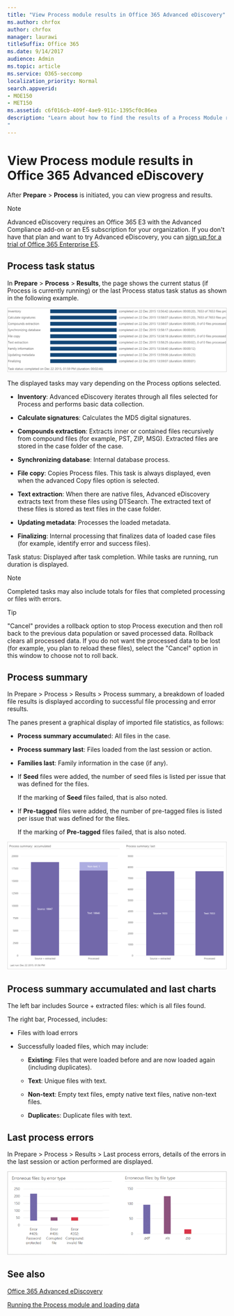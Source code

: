 ```yaml
---
title: "View Process module results in Office 365 Advanced eDiscovery"
ms.author: chrfox
author: chrfox
manager: laurawi
titleSuffix: Office 365
ms.date: 9/14/2017
audience: Admin
ms.topic: article
ms.service: O365-seccomp
localization_priority: Normal
search.appverid: 
- MOE150
- MET150
ms.assetid: c6f016cb-409f-4ae9-911c-1395cf0c86ea
description: "Learn about how to find the results of a Process Module run in Office 365 Advanced eDiscovery, including task status and process summary. 
"
---
```


# View Process module results in Office 365 Advanced eDiscovery

After **Prepare** \> **Process** is initiated, you can view progress and results. 
  
> [!NOTE]
> Advanced eDiscovery requires an Office 365 E3 with the Advanced Compliance add-on or an E5 subscription for your organization. If you don't have that plan and want to try Advanced eDiscovery, you can [sign up for a trial of Office 365 Enterprise E5](https://go.microsoft.com/fwlink/p/?LinkID=698279). 
  
## Process task status

In **Prepare** \> **Process** \> **Results**, the page shows the current status (if Process is currently running) or the last Process status task status as shown in the following example.
  
![Process module task status](media/9430f9e7-a4dd-47c7-ac2e-2c6a60fc948b.png)
  
The displayed tasks may vary depending on the Process options selected. 
  
- **Inventory**: Advanced eDiscovery iterates through all files selected for Process and performs basic data collection.
    
- **Calculate signatures**: Calculates the MD5 digital signatures.
    
- **Compounds extraction**: Extracts inner or contained files recursively from compound files (for example, PST, ZIP, MSG). Extracted files are stored in the case folder of the case.
    
- **Synchronizing database**: Internal database process.
    
- **File copy**: Copies Process files. This task is always displayed, even when the advanced Copy files option is selected.
    
- **Text extraction**: When there are native files, Advanced eDiscovery extracts text from these files using DTSearch. The extracted text of these files is stored as text files in the case folder.
    
- **Updating metadata**: Processes the loaded metadata. 
    
- **Finalizing**: Internal processing that finalizes data of loaded case files (for example, identify error and success files). 
    
Task status: Displayed after task completion. While tasks are running, run duration is displayed.
  
> [!NOTE]
> Completed tasks may also include totals for files that completed processing or files with errors. 
  
> [!TIP]
> "Cancel" provides a rollback option to stop Process execution and then roll back to the previous data population or saved processed data. Rollback clears all processed data. If you do not want the processed data to be lost (for example, you plan to reload these files), select the "Cancel" option in this window to choose not to roll back. 
  
## Process summary

In Prepare \> Process \> Results \> Process summary, a breakdown of loaded file results is displayed according to successful file processing and error results.
  
The panes present a graphical display of imported file statistics, as follows:
  
- **Process summary accumulate**d: All files in the case.
    
- **Process summary last**: Files loaded from the last session or action. 
    
- **Families last**: Family information in the case (if any).
    
- If **Seed** files were added, the number of seed files is listed per issue that was defined for the files. 
    
    If the marking of **Seed** files failed, that is also noted. 
    
- If **Pre-tagged** files were added, the number of pre-tagged files is listed per issue that was defined for the files. 
    
    If the marking of **Pre-tagged** files failed, that is also noted. 
    
![Process module summary](media/2086a691-9e3d-4117-beb2-a5c3a9a4cc94.png)
  
## Process summary accumulated and last charts

The left bar includes Source + extracted files: which is all files found. 
  
The right bar, Processed, includes:
  
- Files with load errors
    
- Successfully loaded files, which may include: 
    
  - **Existing**: Files that were loaded before and are now loaded again (including duplicates).
    
  - **Text**: Unique files with text.
    
  - **Non-text**: Empty text files, empty native text files, native non-text files. 
    
  - **Duplicate**s: Duplicate files with text.
    
## Last process errors

In Prepare \> Process \> Results \> Last process errors, details of the errors in the last session or action performed are displayed.
  
![Process module errors](media/4771d0f4-4217-445a-9ba4-8b6541c5ad09.png)
  
## See also

[Office 365 Advanced eDiscovery](office-365-advanced-ediscovery.md)
  
[Running the Process module and loading data](run-the-process-module-and-load-data-in-advanced-ediscovery.md)

